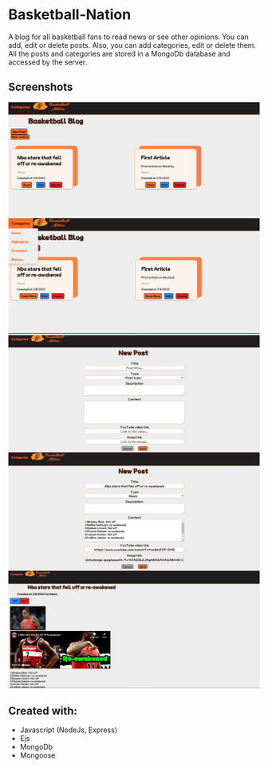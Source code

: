 # Basketball-Nation
A blog for all basketball fans to read news or see other opinions. You can add, edit or delete posts. Also, you can add categories, edit or delete them. 
All the posts and categories are stored in a MongoDb database and accessed by the server.

## Screenshots
![Home Page](https://github.com/MateiVolo05/Basketball-Nation/blob/main/Screenshoots/HomePage.png)
![Category Page](https://github.com/MateiVolo05/Basketball-Nation/blob/main/Screenshoots/CategoryPage.png)
![New Post](https://github.com/MateiVolo05/Basketball-Nation/blob/main/Screenshoots/NewPost.png)
![Edit Page](https://github.com/MateiVolo05/Basketball-Nation/blob/main/Screenshoots/EditPage.png)
![Read Post](https://github.com/MateiVolo05/Basketball-Nation/blob/main/Screenshoots/ReadPost.png)

## Created with:
* Javascript (NodeJs, Express)
* Ejs
* MongoDb
* Mongoose
